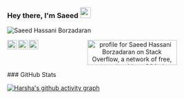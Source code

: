   ### Hey there, I'm Saeed <img src="https://media.giphy.com/media/hvRJCLFzcasrR4ia7z/giphy.gif" width="25px">
  <img src="https://komarev.com/ghpvc/?username=realsaeedhassani" alt="Saeed Hassani Borzadaran" />
<p align="center">
<a href="https://stackoverflow.com/users/9422637/saeed"><img src="https://stackoverflow.com/users/flair/9422637.png" width="208" height="58" alt="profile for Saeed Hassani Borzadaran on Stack Overflow, a network of free, community-driven Q&amp;A sites" title="profile for Saeed Hassani Borzadaran on Stack Exchange, a network of free, community-driven Q&amp;A sites" /></a>
<a href="https://stackoverflow.com/users/9422637/saeed">
  <img align="left" alt="Saeed | Stackoverflow" width="22px"  height="22px" src="https://cdn2.iconfinder.com/data/icons/social-icons-color/512/stackoverflow-128.png" />
</a>
<a href="https://twitter.com/borzadaran">
  <img align="left" alt="Saeed | Twitter" width="22px" height="22px"  src="https://raw.githubusercontent.com/peterthehan/peterthehan/master/assets/twitter.svg" />
</a>
<a href="https://www.linkedin.com/in/realsaeedhassani/">
  <img align="left" alt="Saeed | LinkedIN" width="22px" height="22px" src="https://raw.githubusercontent.com/peterthehan/peterthehan/master/assets/linkedin.svg" />
</a>
  </p>
### GitHub Stats

[![Harsha's github activity graph](https://activity-graph.herokuapp.com/graph?username=realsaeedhassani&theme=react-dark)](https://github.com/realsaeedhassani)

